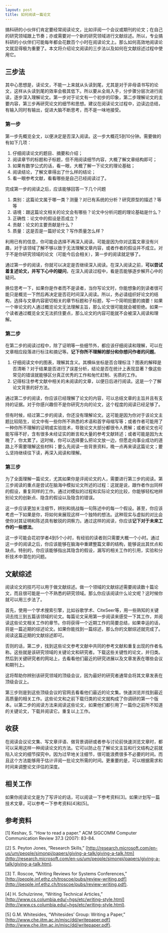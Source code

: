 ```yaml
---
layout: post
title: 如何阅读一篇论文
---
```


搞科研的小伙伴们肯定要经常阅读论文，比如评阅一个会议或期刊的论文；在自己的研究领域跟上节奏；亦或需要对一个新的研究领域进行文献综述。所以，专业搞科研的小伙伴们可能每年都会花数百个小时在阅读论文上。那么如何高效地阅读论文就显得极为重要了。本文将介绍论文阅读的三步法以及如何在文献综述过程中使用它。

## 三步法

其中心思想是，读论文，不能一上来就从头读到尾，尤其是对于非母语书写的论文，这样从头读到尾的效率会极其低下。所以要从全局入手，分步骤分层次进行阅读，逐步深入理解论文。第一步对于论文有一个初步的印象，第二步理解论文的主要内容，第三步再研究论文的细节和思想。建议在阅读论文过程中，边读边总结，有输入同时有输出，促进大脑不断思考，而不是一味地接受。

### 第一步

第一步先概览全文，以便决定是否深入阅读。这一步大概花5到10分钟。需要做的有如下几项：

1. 仔细阅读论文的题目、摘要和介绍；
2. 阅读章节的标题和子标题，但不用阅读细节内容，大概了解文章结构即可；
3. 如果有数学公式的话，看一眼，大概了解一下论文的理论基础；
4. 阅读结论，了解文章得出了什么样的结论；
5. 看一眼参考文献，看看哪些是自己已经阅读过了。

完成第一步的阅读之后，应该能够回答一下几个问题

1. 类别：这篇论文属于哪一类？测量？对已有系统的分析？研究原型的描述？等等
2. 语境：跟这篇论文相关的论文会有哪些？论文中分析问题的理论基础是什么？
3. 正确性：论文中的假设是否成立？
4. 贡献：论文的主要贡献是什么？
5. 质量：这是否是一篇好论文？写作质量怎么样？

利用已有的信息，你可能会选择不再深入阅读。可能是因为你对这篇文章没有兴趣，对于该领域了解不够以致于无法理解文章内容，或者作者的假设并不成立。对于不是你研究领域的论文（可能今后会相关），第一步的阅读就足够了。

通过第一步的阅读，你就可以决定是否继续深入阅读。在深入阅读之前，**可以尝试着复述论文，并写下心中的疑问**，在深入阅读过程中，看是否能够逐步解开心中的疑问。

换位思考一下，如果你是作者而不是读者，当你写论文时，你能想象的到读者很可能只是概览一下然后再决定是否花时间深入阅读。所以，务必请组织好论文的结构，选择与文章内容密切相关的章节标题和子标题，写一个简明扼要的摘要！如果一个审论文的人通过概览论文无法理解主旨，那么论文很可能就会被拒绝。如果一个读者通过概览全文无法抓住要点，那么论文的内容可能就不会被深入阅读和理解。

### 第二步

在第二步的阅读过程中，除了证明等一些细节外，都应该仔细阅读和理解，可以在文章相应段落进行标注和摘记等。**记下你所不理解的部分和你想问作者的问题**。

1. 仔细阅读文中的图表，理解其含义。其横纵坐标是否合理标注？图表的解释是否清晰？对于结果是否进行了误差分析，结论是否在统计上表现显著？像这些常见的错误就能够区分真正优秀的工作和匆忙赶制、劣质的工作。
2. 记得标注参考文献中相关的未阅读的文章，以便日后进行阅读。这是一个了解论文背景的好方法。

通过第二步的阅读，你应该已经理解了论文的内容，可以总结文章的主旨并且有支持的证据。对于你感兴趣但不是你研究方向的论文，这个程度的阅读已经足够了。

但有时候，经过第二步的阅读，你还没有理解论文。这可能是因为你对于该论文主题比较陌生，论文中有一些你所不熟悉的术语和首字母缩写等；或者作者可能用了一种你所不理解的证明或实验技术，导致论文大部分都很令人费解；或者论文也可能写得不好，含有很多未经证实的断言和大量的参考文献转述；或者可能是因为太晚了，你太累了。这时候，你可以选择要么把论文放一边，但愿走向事业成功的道路上不需要理解这些材料；要么先阅读一些背景资料，晚一点再来读这篇论文；要么坚持继续往下读，再深入阅读和理解。

### 第三步

为了全面理解一篇论文，尤其如果你是评阅论文的人，需要进行第三步的阅读。第三步阅读的重点是尝试在脑海中模拟论文所述的过程：这就是说，跟作者作出同样的假设，重复同样的工作。通过对模拟的过程和实际论文的比较，你能够轻松地辨别论文的创新点、隐含的假设以及隐含的错误。

这一步应该更加关注细节，辨别和挑战每一句陈述中的每一个假设。甚至，你应该考虑一下如果是你，将如何来展现这样一个独特的想法。这种现实与虚拟的对比会使你对其证明和陈述具有敏锐的洞察力。通过这样的阅读，你应该**记下对于未来工作的一些想法**。

这一步可能会花初学者4到5个小时，有经验的读者则只需要大概一个小时。通过这一步的阅读之后，你应该能够在脑海中重建整篇文章的结构，能够说出其优点和缺点。特别的，你应该能够指出其隐含的假设，漏写的相关工作的引用，实验和分析技术中潜在的问题。

## 文献综述

阅读论文的技巧可以用于做文献综述。做一个领域的文献综述需要阅读数十篇论文，而且很可能是一个不熟悉的研究领域。那么你应该阅读什么论文呢？这时候你就可以用三步法了。

首先，使用一个学术搜索引擎，比如谷歌学术、CiteSeer等，用一些熟知的关键词去找三到五篇该领域的论文。每篇论文采用第一步阅读来感受一下其工作，并阅读这些论文相关工作的章节。你将获得一个近期工作的简要总结，如果幸运的话，将是一篇近期的综述论文。如果你能找到一篇综述，那么你的文献综述就完成了。阅读这篇近期的文献综述即可。

否则的话，第二步，找到这些论文参考文献中共同的参考文献和重复出现的作者名称。这些就是该研究领域的关键论文和研究者。下载这些关键性的论文，并归类。然后到关键研究者的网站上，去看看他们最近的研究进展以及文章发表在哪些会议和期刊上。

这将帮助你辨别该研究领域的顶级会议，因为最好的研究者通常会将其文章发表在顶级会议上。

第三步则是到这些顶级会议的官网去看看他们最近的论文集。快速浏览并找到最近高质量的相关工作。这些论文和之前下载归类的论文就构成了你调研的第一个版本。以第二步的阅读方法来阅读这些论文，如果他们都引用了一篇你之前所不知道的关键论文，下载并阅读它。重复以上工作。

## 收获

在阅读会议论文集、写文章评语、做背景调研或者参与讨论前快速浏览文章时，都可以采用这样一种阅读论文的方法。它可以防止在了解论文主旨和行文结构之前就陷入论文的细节探究中。因为过早地关注细节，很可能浪费很多不必要的时间。而且这个方法能够用于估计评阅一批论文所需的时间。更重要的是，可以根据需求和时间来调整论文评估的深度。

## 相关工作

如果你阅读论文是为了写评论的话，可以阅读一下参考资料[3]。如果计划写一篇技术文章，可以参考一下参考资料[4]和[5]。

## 参考资料
[1] Keshav, S. "How to read a paper." ACM SIGCOMM Computer Communication Review 37.3 (2007): 83-84.

[2] S. Peyton Jones, “Research Skills,”
[http://research.microsoft.com/en-us/um/people/simonpj/papers/giving-a-talk/giving-a-talk.htm](http://research.microsoft.com/en-us/um/people/simonpj/papers/giving-a-talk/giving-a-talk.htm).

[3] T. Roscoe, “Writing Reviews for Systems Conferences,”[http://people.inf.ethz.ch/troscoe/pubs/review-writing.pdf](http://people.inf.ethz.ch/troscoe/pubs/review-writing.pdf).

[4] H. Schulzrinne, “Writing Technical Articles,”[http://www.cs.columbia.edu/~hgs/etc/writing-style.html](http://www.cs.columbia.edu/~hgs/etc/writing-style.html).

[5] G.M. Whitesides, “Whitesides’ Group: Writing aPaper,” [http://www.che.iitm.ac.in/misc/dd/writepaper.pdf](http://www.che.iitm.ac.in/misc/dd/writepaper.pdf).